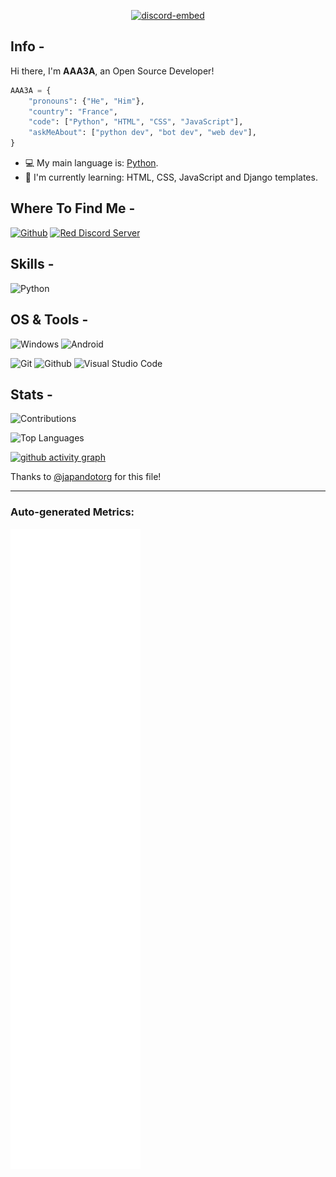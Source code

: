 <p align="center">
   <a href="https://discord.com/users/829612600059887649">
      <picture>
         <source media="(prefers-color-scheme: dark)" srcset="https://lanyard.cnrad.dev/api/829612600059887649?theme=dark&animated=true&hideTimestamp=true" />
         <source media="(prefers-color-scheme: light)" srcset="https://lanyard.cnrad.dev/api/829612600059887649?theme=light&animated=true&hideTimestamp=true" />
         <img alt="discord-embed" src="https://lanyard.cnrad.dev/api/829612600059887649?theme=dark&animated=true&hideTimestamp=true" />
      </picture>
   </a>
</p>

## Info -

Hi there, I'm **AAA3A**, an Open Source Developer!

```python
AAA3A = {
    "pronouns": {"He", "Him"},
    "country": "France",
    "code": ["Python", "HTML", "CSS", "JavaScript"],
    "askMeAbout": ["python dev", "bot dev", "web dev"],
}
```
- :computer: My main language is: [Python](https://www.python.org).
- :school: I'm currently learning: HTML, CSS, JavaScript and Django templates.

## Where To Find Me -

[![Github](https://img.shields.io/badge/-Github-181717?style=for-the-badge&logo=Github&logoColor=white)](https://github.com/AAA3A-AAA3A)
[![Red Discord Server](https://img.shields.io/badge/Discord-7289DA?label=Red%20Server&style=for-the-badge&logo=discord&logoColor=white)](https://discord.gg/red)

## Skills -
![Python](https://img.shields.io/badge/Python-14354C?style=for-the-badge&logo=python&logoColor=white)

## OS & Tools -

![Windows](https://img.shields.io/badge/Windows-0078D6?style=for-the-badge&logo=windows&logoColor=white)
![Android](https://img.shields.io/badge/Android-3DDC84?style=for-the-badge&logo=android&logoColor=white)

![Git](https://img.shields.io/badge/-Git-F05032?logo=Git&style=for-the-badge&logoColor=white)
![Github](https://img.shields.io/badge/-Github-181717?logo=Github&style=for-the-badge&logoColor=white)
![Visual Studio Code](https://img.shields.io/static/v1?label=Visual%20Studio%20Code&logo=visualstudiocode&message=software&style=for-the-badge&logoColor=white&color=brightgreen&url=https://code.visualstudio.com/)

## Stats -

![Contributions](https://github-readme-stats.vercel.app/api?username=AAA3A-AAA3A&show_icons=true&line_height=24&count_private=false&theme=vue)

![Top Languages](https://github-readme-stats.vercel.app/api/top-langs/?username=AAA3A-AAA3A&layout=compact&show_icons=true)

[![github activity graph](https://github-readme-activity-graph.cyclic.app/graph?username=AAA3A-AAA3A&theme=merko)](https://github.com/AAA3A-AAA3A)

Thanks to [@japandotorg](https://github.com/japandotorg) for this file!

---

### Auto-generated Metrics:
![Metrics](https://github.com/AAA3A-AAA3A/AAA3A-AAA3A/blob/main/github-metrics.svg)
